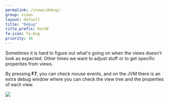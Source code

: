```yaml
---
permalink: /views/debug/
group: views
layout: default
title: "Debug"
title_prefix: KorGE
fa-icon: fa-bug
priority: 36
---
```


Sometimes it is hard to figure out what's going on when the views doesn't look as expected.
Other times we want to adjust stuff or to get specific properties from views.

By pressing **F7**, you can check mouse events, and on the JVM there is an extra debug window
where you can check the view tree and the properties of each view.

![](/i/debug.png)
